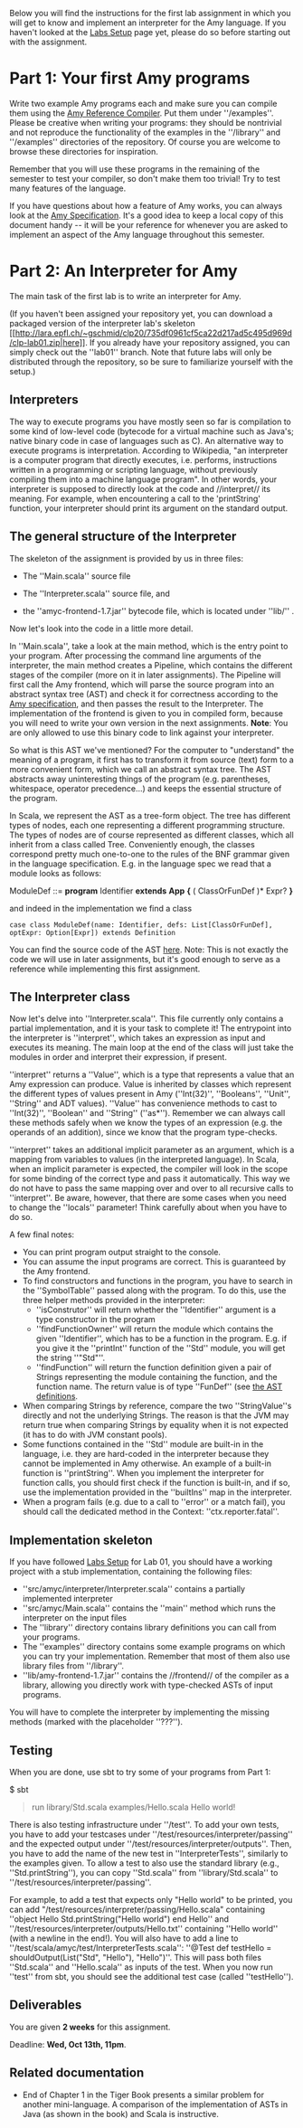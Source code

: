 Below you will find the instructions for the first lab assignment in which you will get to know and implement an interpreter for the Amy language. If you haven't looked at the [Labs Setup](https://gitlab.epfl.ch/lara/cs320/-/blob/main/labs/labs_setup.md) page yet, please do so before starting out with the assignment.


# Part 1: Your first Amy programs

Write two example Amy programs each and make sure you can compile them using the [Amy Reference Compiler](https://gitlab.epfl.ch/lara/cs320/-/blob/main/labs/amy_reference_compiler.md). Put them under ''/examples''. Please be creative when writing your programs: they should be nontrivial and not reproduce the functionality of the examples in the ''/library'' and ''/examples'' directories of the repository. Of course you are welcome to browse these directories for inspiration.

Remember that you will use these programs in the remaining of the semester to test your compiler, so don't make them too trivial! Try to test many features of the language.

If you have questions about how a feature of Amy works, you can always look at the [Amy Specification](https://gitlab.epfl.ch/lara/cs320/-/blob/main/labs/amy_specification.md). It's a good idea to keep a local copy of this document handy -- it will be your reference for whenever you are asked to implement an aspect of the Amy language throughout this semester.


# Part 2: An Interpreter for Amy 

The main task of the first lab is to write an interpreter for Amy. 

(If you haven't been assigned your repository yet, you can download a packaged version of the interpreter lab's skeleton [[http://lara.epfl.ch/~gschmid/clp20/735df0961cf5ca22d217ad5c495d969d/clp-lab01.zip|here]]. If you already have your repository assigned, you can simply check out the ''lab01'' branch. Note that future labs will only be distributed through the repository, so be sure to familiarize yourself with the setup.)


## Interpreters 

The way to execute programs you have mostly seen so far is compilation to some kind of low-level code (bytecode for a virtual machine such as Java's; native binary code in case of languages such as C). An alternative way to execute programs is interpretation. According to Wikipedia, "an interpreter is a computer program that directly executes, i.e. performs, instructions written in a programming or scripting language, without previously compiling them into a machine language program". In other words, your interpreter is supposed to directly look at the code and //interpret// its meaning. For example, when encountering a call to the 'printString' function, your interpreter should print its argument on the standard output.

## The general structure of the Interpreter 

The skeleton of the assignment is provided by us in three files:

- The ''Main.scala'' source file

- The ''Interpreter.scala'' source file, and

- the ''amyc-frontend-1.7.jar'' bytecode file, which is located under ''lib/'' .

Now let's look into the code in a little more detail.

In ''Main.scala'', take a look at the main method, which is the entry point to your program. After processing the command line arguments of the interpreter, the main method creates a Pipeline, which contains the different stages of the compiler (more on it in later assignments). The Pipeline will first call the Amy frontend, which will parse the source program into an abstract syntax tree (AST) and check it for correctness according to the [Amy specification](https://gitlab.epfl.ch/lara/cs320/-/blob/main/labs/amy_specification.md), and then passes the result to the Interpreter.
The implementation of the frontend is given to you in compiled form, because you will need to write your own version in the next assignments. **Note**: You are only allowed to use this binary code to link against your interpreter.

So what is this AST we've mentioned? For the computer to "understand" the meaning of a program, it first has to transform it from source (text) form to a more convenient form, which we call an abstract syntax tree. The AST abstracts away uninteresting things of the program (e.g. parentheses, whitespace, operator precedence...) and keeps the essential structure of the program. 

In Scala, we represent the AST as a tree-form object. The tree has different types of nodes, each one representing a different programming structure. The types of nodes are of course represented as different classes, which all inherit from a class called Tree. Conveniently enough, the classes correspond pretty much one-to-one to the rules of the BNF grammar given in the language specification. E.g. in the language spec we read that a module looks as follows:

ModuleDef ::= **program** Identifier **extends** **App** **{** ( ClassOrFunDef )* Expr? **}**

and indeed in the implementation we find a class 

`case class ModuleDef(name: Identifier, defs: List[ClassOrFunDef], optExpr: Option[Expr]) extends Definition`

You can find the source code of the AST [here](https://gitlab.epfl.ch/lara/cs320/-/blob/main/labs/labs01_material/SymbolicTreeModule.scala).
Note: This is not exactly the code we will use in later assignments, but it's good enough to serve as a reference while implementing this first assignment.


## The Interpreter class

Now let's delve into ''Interpreter.scala''. This file currently only contains a partial implementation, and it is your task to complete it! The entrypoint into the interpreter is ''interpret'', which takes an expression as input and executes its meaning. The main loop at the end of the class will just take the modules in order and interpret their expression, if present.

''interpret'' returns a ''Value'', which is a type that represents a value that an Amy expression can produce. Value is inherited by classes which represent the different types of values present in Amy (''Int(32)'', ''Booleans'', ''Unit'', ''String'' and ADT values). ''Value'' has convenience methods to cast to ''Int(32)'', ''Boolean'' and ''String'' (''as*''). Remember we can always call these methods safely when we know the types of an expression (e.g. the operands of an addition), since we know that the program type-checks.

''interpret'' takes an additional implicit parameter as an argument, which is a mapping from variables to values (in the interpreted language). In Scala, when an implicit parameter is expected, the compiler will look in the scope for some binding of the correct type and pass it automatically. This way we do not have to pass the same mapping over and over to all recursive calls to ''interpret''. Be aware, however, that there are some cases when you need to change the ''locals'' parameter! Think carefully about when you have to do so.

A few final notes:

  * You can print program output straight to the console.
  * You can assume the input programs are correct. This is guaranteed by the Amy frontend. 
  * To find constructors and functions in the program, you have to search in the ''SymbolTable'' passed along with the program. To do this, use the three helper methods provided in the interpreter:
    * ''isConstrutor'' will return whether the ''Identifier'' argument is a type constructor in the program
    * ''findFunctionOwner'' will return the module which contains the given ''Identifier'', which has to be a function in the program. E.g. if you give it the ''printInt'' function of the ''Std'' module, you will get the string ''"Std"''.
    * ''findFunction'' will return the function definition given a pair of Strings representing the module containing the function, and the function name. The return value is of type ''FunDef'' (see [the AST definitions](https://gitlab.epfl.ch/lara/cs320/-/blob/main/labs/labs01_material/SymbolicTreeModule.scala).
  * When comparing Strings by reference, compare the two ''StringValue''s directly and not the underlying Strings. The reason is that the JVM may return true when comparing Strings by equality when it is not expected (it has to do with JVM constant pools).
  * Some functions contained in the ''Std'' module are built-in in the language, i.e. they are hard-coded in the interpreter because they cannot be implemented in Amy otherwise. An example of a built-in function is ''printString''. When you implement the interpreter for function calls, you should first check if the function is built-in, and if so, use the implementation provided in the ''builtIns'' map in the interpreter.
  * When a program fails (e.g. due to a call to ''error'' or a match fail), you should call the dedicated method in the Context: ''ctx.reporter.fatal''.

## Implementation skeleton 

If you have followed [Labs Setup](https://gitlab.epfl.ch/lara/cs320/-/blob/main/labs/labs_setup.md) for Lab 01, you should have a working project with a stub implementation, containing the following files:

  * ''src/amyc/interpreter/Interpreter.scala'' contains a partially implemented interpreter
  * ''src/amyc/Main.scala'' contains the ''main'' method which runs the interpreter on the input files
  * The ''library'' directory contains library definitions you can call from your programs.
  * The ''examples'' directory contains some example programs on which you can try your implementation. Remember that most of them also use library files from ''/library''.
  * ''lib/amy-frontend-1.7.jar'' contains the //frontend// of the compiler as a library, allowing you directly work with type-checked ASTs of input programs.

You will have to complete the interpreter by implementing the missing methods (marked with the placeholder ''???'').


## Testing

When you are done, use sbt to try some of your programs from Part 1:

  $ sbt
  > run library/Std.scala examples/Hello.scala
  Hello world!

There is also testing infrastructure under ''/test''. To add your own tests, you have to add your testcases under ''/test/resources/interpreter/passing''
and the expected output under 
''/test/resources/interpreter/outputs''.
Then, you have to add the name of the new test in ''InterpreterTests'', similarly to the examples given.
To allow a test to also use the standard library (e.g., ''Std.printString''), you can copy ''Std.scala'' from ''library/Std.scala'' to ''/test/resources/interpreter/passing''.

For example, to add a test that expects only "Hello world" to be printed, you can add "/test/resources/interpreter/passing/Hello.scala" containing ''object Hello Std.printString("Hello world") end Hello'' and ''/test/resources/interpreter/outputs/Hello.txt'' containing ''Hello world'' (with a newline in the end!). You will also have to add a line to ''/test/scala/amyc/test/InterpreterTests.scala'':  ''@Test def testHello = shouldOutput(List("Std", "Hello"), "Hello")''. This will pass both files ''Std.scala'' and ''Hello.scala'' as inputs of the test. When you now run ''test'' from sbt, you should see the additional test case (called ''testHello'').


## Deliverables
You are given **2 weeks** for this assignment.

Deadline: **Wed, Oct 13th, 11pm**.


## Related documentation 

  * End of Chapter 1 in the Tiger Book presents a similar problem for another mini-language. A comparison of the implementation of ASTs in Java (as shown in the book) and Scala is instructive.
